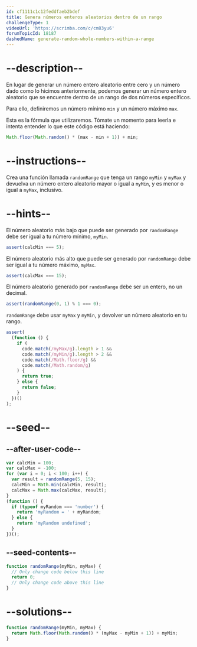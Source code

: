 ```yaml
---
id: cf1111c1c12feddfaeb2bdef
title: Genera números enteros aleatorios dentro de un rango
challengeType: 1
videoUrl: 'https://scrimba.com/c/cm83yu6'
forumTopicId: 18187
dashedName: generate-random-whole-numbers-within-a-range
---
```


# --description--

En lugar de generar un número entero aleatorio entre cero y un número dado como lo hicimos anteriormente, podemos generar un número entero aleatorio que se encuentre dentro de un rango de dos números específicos.

Para ello, definiremos un número mínimo `min` y un número máximo `max`.

Esta es la fórmula que utilizaremos. Tómate un momento para leerla e intenta entender lo que este código está haciendo:

```js
Math.floor(Math.random() * (max - min + 1)) + min;
```

# --instructions--

Crea una función llamada `randomRange` que tenga un rango `myMin` y `myMax` y devuelva un número entero aleatorio mayor o igual a `myMin`, y es menor o igual a `myMax`, inclusivo.

# --hints--

El número aleatorio más bajo que puede ser generado por `randomRange` debe ser igual a tu número mínimo, `myMin`.

```js
assert(calcMin === 5);
```

El número aleatorio más alto que puede ser generado por `randomRange` debe ser igual a tu número máximo, `myMax`.

```js
assert(calcMax === 15);
```

El número aleatorio generado por `randomRange` debe ser un entero, no un decimal.

```js
assert(randomRange(0, 1) % 1 === 0);
```

`randomRange` debe usar `myMax` y `myMin`, y devolver un número aleatorio en tu rango.

```js
assert(
  (function () {
    if (
      code.match(/myMax/g).length > 1 &&
      code.match(/myMin/g).length > 2 &&
      code.match(/Math.floor/g) &&
      code.match(/Math.random/g)
    ) {
      return true;
    } else {
      return false;
    }
  })()
);
```

# --seed--

## --after-user-code--

```js
var calcMin = 100;
var calcMax = -100;
for (var i = 0; i < 100; i++) {
  var result = randomRange(5, 15);
  calcMin = Math.min(calcMin, result);
  calcMax = Math.max(calcMax, result);
}
(function () {
  if (typeof myRandom === 'number') {
    return 'myRandom = ' + myRandom;
  } else {
    return 'myRandom undefined';
  }
})();
```

## --seed-contents--

```js
function randomRange(myMin, myMax) {
  // Only change code below this line
  return 0;
  // Only change code above this line
}
```

# --solutions--

```js
function randomRange(myMin, myMax) {
  return Math.floor(Math.random() * (myMax - myMin + 1)) + myMin;
}
```
